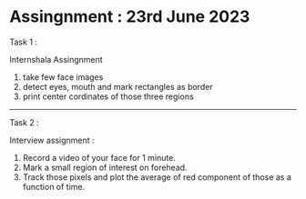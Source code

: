 # Assingnment : 23rd June 2023 

Task 1 :

Internshala Assingnment

1. take few face images
2. detect eyes, mouth and mark rectangles as border
3. print center cordinates of those three regions

------------------------------------------------------

Task 2 : 

﻿Interview assignment :

1. Record a video of your face for 1 minute. 
2. Mark a small region of interest on forehead.
3. Track those pixels and plot the average of red component of those as a function of time.




